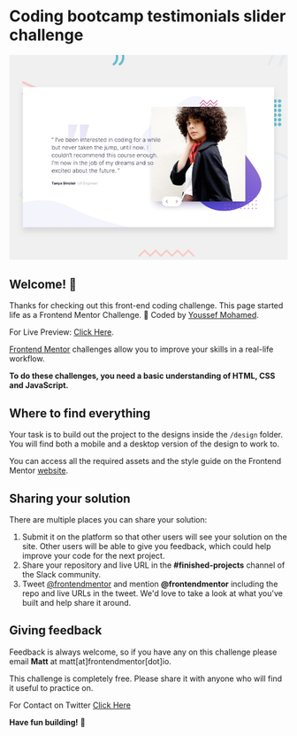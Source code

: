 # Coding bootcamp testimonials slider challenge

![Design preview for the Coding bootcamp testimonials slider challenge](./design/desktop-preview.jpg)

## Welcome! 👋

Thanks for checking out this front-end coding challenge. This page started life as a Frontend Mentor Challenge. 🎉 Coded by [Youssef Mohamed](https://github.com/YoussefMohamed2k19/Testimonials-Slider-Challenge).

For Live Preview: [Click Here](https://youssefmohamed2k19.github.io/Testimonials-Slider-Challenge/).

[Frontend Mentor](https://www.frontendmentor.io) challenges allow you to improve your skills in a real-life workflow.

**To do these challenges, you need a basic understanding of HTML, CSS and JavaScript.**

## Where to find everything

Your task is to build out the project to the designs inside the `/design` folder. You will find both a mobile and a desktop version of the design to work to.

You can access all the required assets and the style guide on the Frontend Mentor [website](https://www.frontendmentor.io).

## Sharing your solution

There are multiple places you can share your solution:

1. Submit it on the platform so that other users will see your solution on the site. Other users will be able to give you feedback, which could help improve your code for the next project.
2. Share your repository and live URL in the **#finished-projects** channel of the Slack community.
3. Tweet [@frontendmentor](https://twitter.com/frontendmentor) and mention **@frontendmentor** including the repo and live URLs in the tweet. We'd love to take a look at what you've built and help share it around.

## Giving feedback

Feedback is always welcome, so if you have any on this challenge please email **Matt** at matt[at]frontendmentor[dot]io.

This challenge is completely free. Please share it with anyone who will find it useful to practice on.

For Contact on Twitter [Click Here](https://twitter.com/Youssefmohame_d)

**Have fun building!** 🚀
